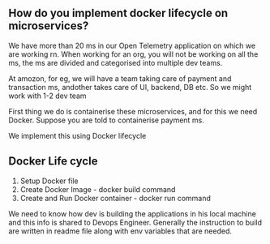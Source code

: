 

## How do you implement docker lifecycle on microservices?

We have more than 20 ms in our Open Telemetry application on which we are working rn. When working for an org, you will not be working on all the ms, the ms are divided and categorised into multiple dev teams.

At amozon, for eg, we will have a team taking care of payment and transaction ms, andother takes care of UI, backend, DB etc. So we might work with 1-2 dev team


First thing we do is containerise these microservices, and for this we need Docker. Suppose you are told to containerise payment ms. 

We implement this using Docker lifecycle

## Docker Life cycle

1. Setup Docker file
2. Create Docker Image   - docker build command 
3. Create and Run Docker container   - docker run command

We need to know how dev is building the applications in his local machine and this info is shared to Devops Engineer. Generally the instruction to build are written in readme file along with env variables that are needed.
